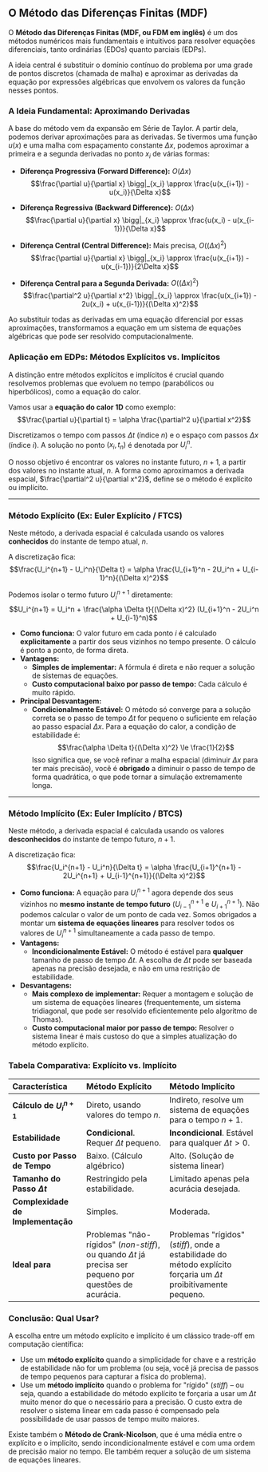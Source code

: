 ## O Método das Diferenças Finitas (MDF)

O **Método das Diferenças Finitas (MDF, ou FDM em inglês)** é um dos métodos numéricos mais fundamentais e intuitivos para resolver equações diferenciais, tanto ordinárias (EDOs) quanto parciais (EDPs).

A ideia central é substituir o domínio contínuo do problema por uma grade de pontos discretos (chamada de malha) e aproximar as derivadas da equação por expressões algébricas que envolvem os valores da função nesses pontos.

### A Ideia Fundamental: Aproximando Derivadas

A base do método vem da expansão em Série de Taylor. A partir dela, podemos derivar aproximações para as derivadas. Se tivermos uma função $u(x)$ e uma malha com espaçamento constante $\Delta x$, podemos aproximar a primeira e a segunda derivadas no ponto $x_i$ de várias formas:

* **Diferença Progressiva (Forward Difference):** $O(\Delta x)$
    $$\frac{\partial u}{\partial x} \bigg|_{x_i} \approx \frac{u(x_{i+1}) - u(x_i)}{\Delta x}$$

* **Diferença Regressiva (Backward Difference):** $O(\Delta x)$
    $$\frac{\partial u}{\partial x} \bigg|_{x_i} \approx \frac{u(x_i) - u(x_{i-1})}{\Delta x}$$

* **Diferença Central (Central Difference):** Mais precisa, $O((\Delta x)^2)$
    $$\frac{\partial u}{\partial x} \bigg|_{x_i} \approx \frac{u(x_{i+1}) - u(x_{i-1})}{2\Delta x}$$

* **Diferença Central para a Segunda Derivada:** $O((\Delta x)^2)$
    $$\frac{\partial^2 u}{\partial x^2} \bigg|_{x_i} \approx \frac{u(x_{i+1}) - 2u(x_i) + u(x_{i-1})}{(\Delta x)^2}$$

Ao substituir todas as derivadas em uma equação diferencial por essas aproximações, transformamos a equação em um sistema de equações algébricas que pode ser resolvido computacionalmente.

### Aplicação em EDPs: Métodos Explícitos vs. Implícitos

A distinção entre métodos explícitos e implícitos é crucial quando resolvemos problemas que evoluem no tempo (parabólicos ou hiperbólicos), como a equação do calor.

Vamos usar a **equação do calor 1D** como exemplo:
$$\frac{\partial u}{\partial t} = \alpha \frac{\partial^2 u}{\partial x^2}$$

Discretizamos o tempo com passos $\Delta t$ (índice $n$) e o espaço com passos $\Delta x$ (índice $i$). A solução no ponto $(x_i, t_n)$ é denotada por $U_i^n$.

O nosso objetivo é encontrar os valores no instante futuro, $n+1$, a partir dos valores no instante atual, $n$. A forma como aproximamos a derivada espacial, $\frac{\partial^2 u}{\partial x^2}$, define se o método é explícito ou implícito.

---

### Método Explícito (Ex: Euler Explícito / FTCS)

Neste método, a derivada espacial é calculada usando os valores **conhecidos** do instante de tempo atual, $n$.

A discretização fica:
$$\frac{U_i^{n+1} - U_i^n}{\Delta t} = \alpha \frac{U_{i+1}^n - 2U_i^n + U_{i-1}^n}{(\Delta x)^2}$$

Podemos isolar o termo futuro $U_i^{n+1}$ diretamente:
$$U_i^{n+1} = U_i^n + \frac{\alpha \Delta t}{(\Delta x)^2} (U_{i+1}^n - 2U_i^n + U_{i-1}^n)$$

* **Como funciona:** O valor futuro em cada ponto $i$ é calculado **explicitamente** a partir dos seus vizinhos no tempo presente. O cálculo é ponto a ponto, de forma direta.
* **Vantagens:**
    * **Simples de implementar:** A fórmula é direta e não requer a solução de sistemas de equações.
    * **Custo computacional baixo por passo de tempo:** Cada cálculo é muito rápido.
* **Principal Desvantagem:**
    * **Condicionalmente Estável:** O método só converge para a solução correta se o passo de tempo $\Delta t$ for pequeno o suficiente em relação ao passo espacial $\Delta x$. Para a equação do calor, a condição de estabilidade é:
        $$\frac{\alpha \Delta t}{(\Delta x)^2} \le \frac{1}{2}$$
        Isso significa que, se você refinar a malha espacial (diminuir $\Delta x$ para ter mais precisão), você é **obrigado** a diminuir o passo de tempo de forma quadrática, o que pode tornar a simulação extremamente longa.

---

### Método Implícito (Ex: Euler Implícito / BTCS)

Neste método, a derivada espacial é calculada usando os valores **desconhecidos** do instante de tempo futuro, $n+1$.

A discretização fica:
$$\frac{U_i^{n+1} - U_i^n}{\Delta t} = \alpha \frac{U_{i+1}^{n+1} - 2U_i^{n+1} + U_{i-1}^{n+1}}{(\Delta x)^2}$$

* **Como funciona:** A equação para $U_i^{n+1}$ agora depende dos seus vizinhos no **mesmo instante de tempo futuro** ($U_{i-1}^{n+1}$ e $U_{i+1}^{n+1}$). Não podemos calcular o valor de um ponto de cada vez. Somos obrigados a montar um **sistema de equações lineares** para resolver todos os valores de $U_i^{n+1}$ simultaneamente a cada passo de tempo.
* **Vantagens:**
    * **Incondicionalmente Estável:** O método é estável para **qualquer** tamanho de passo de tempo $\Delta t$. A escolha de $\Delta t$ pode ser baseada apenas na precisão desejada, e não em uma restrição de estabilidade.
* **Desvantagens:**
    * **Mais complexo de implementar:** Requer a montagem e solução de um sistema de equações lineares (frequentemente, um sistema tridiagonal, que pode ser resolvido eficientemente pelo algoritmo de Thomas).
    * **Custo computacional maior por passo de tempo:** Resolver o sistema linear é mais custoso do que a simples atualização do método explícito.

### Tabela Comparativa: Explícito vs. Implícito

| Característica | Método Explícito | Método Implícito |
| :--- | :--- | :--- |
| **Cálculo de $U_i^{n+1}$**| Direto, usando valores do tempo $n$. | Indireto, resolve um sistema de equações para o tempo $n+1$. |
| **Estabilidade** | **Condicional**. Requer $\Delta t$ pequeno. | **Incondicional**. Estável para qualquer $\Delta t > 0$. |
| **Custo por Passo de Tempo** | Baixo. (Cálculo algébrico) | Alto. (Solução de sistema linear) |
| **Tamanho do Passo $\Delta t$**| Restringido pela estabilidade. | Limitado apenas pela acurácia desejada. |
| **Complexidade de Implementação** | Simples. | Moderada. |
| **Ideal para** | Problemas "não-rígidos" (*non-stiff*), ou quando $\Delta t$ já precisa ser pequeno por questões de acurácia. | Problemas "rígidos" (*stiff*), onde a estabilidade do método explícito forçaria um $\Delta t$ proibitivamente pequeno. |

### Conclusão: Qual Usar?

A escolha entre um método explícito e implícito é um clássico trade-off em computação científica:

* Use um **método explícito** quando a simplicidade for chave e a restrição de estabilidade não for um problema (ou seja, você já precisa de passos de tempo pequenos para capturar a física do problema).
* Use um **método implícito** quando o problema for "rígido" (*stiff*) – ou seja, quando a estabilidade do método explícito te forçaria a usar um $\Delta t$ muito menor do que o necessário para a precisão. O custo extra de resolver o sistema linear em cada passo é compensado pela possibilidade de usar passos de tempo muito maiores.

Existe também o **Método de Crank-Nicolson**, que é uma média entre o explícito e o implícito, sendo incondicionalmente estável e com uma ordem de precisão maior no tempo. Ele também requer a solução de um sistema de equações lineares.